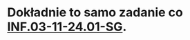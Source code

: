 # Dokładnie to samo zadanie co [INF.03-11-24.01-SG](https://github.com/co-za-niutki/INF.03/tree/main/2024/INF.03-11-24.01-SG).
